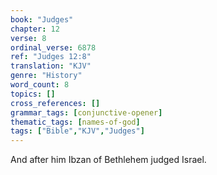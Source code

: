 ```yaml
---
book: "Judges"
chapter: 12
verse: 8
ordinal_verse: 6878
ref: "Judges 12:8"
translation: "KJV"
genre: "History"
word_count: 8
topics: []
cross_references: []
grammar_tags: [conjunctive-opener]
thematic_tags: [names-of-god]
tags: ["Bible","KJV","Judges"]
---
```

And after him Ibzan of Bethlehem judged Israel.
